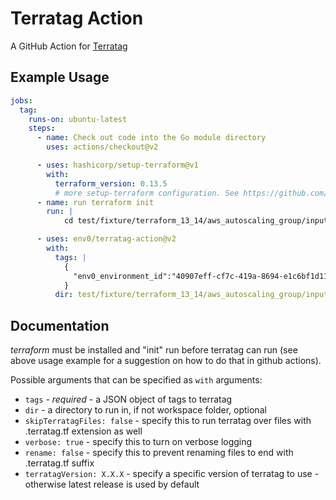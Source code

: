 # Terratag Action

A GitHub Action for [Terratag](https://github.com/env0/terratag)

## Example Usage

```yaml
jobs:
  tag:
    runs-on: ubuntu-latest
    steps:
      - name: Check out code into the Go module directory
        uses: actions/checkout@v2

      - uses: hashicorp/setup-terraform@v1
        with:
          terraform_version: 0.13.5
          # more setup-terraform configuration. See https://github.com/hashicorp/setup-terraform#usage
      - name: run terraform init
        run: |
            cd test/fixture/terraform_13_14/aws_autoscaling_group/input && terraform init

      - uses: env0/terratag-action@v2
        with:
          tags: |
            {
              "env0_environment_id":"40907eff-cf7c-419a-8694-e1c6bf1d1168","env0_project_id":"43fd4ff1-8d37-4d9d-ac97-295bd850bf94"
            }
          dir: test/fixture/terraform_13_14/aws_autoscaling_group/input 
```

## Documentation

*terraform* must be installed and "init" run before terratag can run
(see above usage example for a suggestion on how to do that in github actions).

Possible arguments that can be specified as `with` arguments:

* `tags` - *required* - a JSON object of tags to terratag
* `dir` - a directory to run in, if not workspace folder, optional
* `skipTerratagFiles: false` - specify this to run terratag over files with .terratag.tf extension as well
* `verbose: true` - specify this to turn on verbose logging
* `rename: false` - specify this to prevent renaming files to end with .terratag.tf suffix
* `terratagVersion: X.X.X` - specify a specific version of terratag to use - otherwise latest release is used by default
